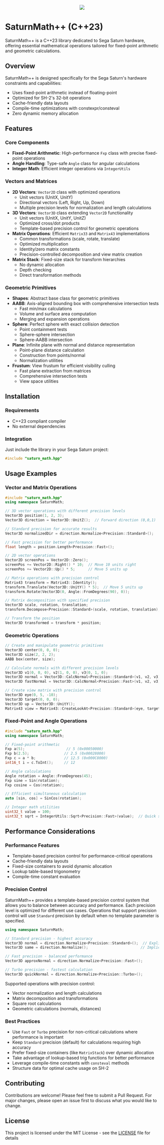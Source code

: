 <p align="center">
<img src="https://github.com/robertoduarte/SaturnMathPP/blob/main/documentation/resources/smpp_sqrt_pi_logo.svg" >
</p>

# SaturnMath++ (C++23)
SaturnMath++ is a C++23 library dedicated to Sega Saturn hardware, offering essential mathematical operations tailored for fixed-point arithmetic and geometric calculations.
## Overview

SaturnMath++ is designed specifically for the Sega Saturn's hardware constraints and capabilities:
- Uses fixed-point arithmetic instead of floating-point
- Optimized for SH-2's 32-bit operations
- Cache-friendly data layouts
- Compile-time optimizations with constexpr/consteval
- Zero dynamic memory allocation

## Features

### Core Components
- **Fixed-Point Arithmetic**: High-performance `Fxp` class with precise fixed-point operations
- **Angle Handling**: Type-safe `Angle` class for angular calculations
- **Integer Math**: Efficient integer operations via `IntegerUtils`

### Vectors and Matrices
- **2D Vectors**: `Vector2D` class with optimized operations
  - Unit vectors (UnitX, UnitY)
  - Directional vectors (Left, Right, Up, Down)
  - Multiple precision levels for normalization and length calculations
- **3D Vectors**: `Vector3D` class extending `Vector2D` functionality
  - Unit vectors (UnitX, UnitY, UnitZ)
  - Optimized cross/dot products
  - Template-based precision control for geometric operations
- **Matrix Operations**: Efficient `Matrix33` and `Matrix43` implementations
  - Common transformations (scale, rotate, translate)
  - Optimized multiplication
  - Identity/zero matrix constants
  - Precision-controlled decomposition and view matrix creation
- **Matrix Stack**: Fixed-size stack for transform hierarchies
  - No dynamic allocation
  - Depth checking
  - Direct transformation methods

### Geometric Primitives
- **Shapes**: Abstract base class for geometric primitives
- **AABB**: Axis-aligned bounding box with comprehensive intersection tests
  - Fast min/max calculations
  - Volume and surface area computation
  - Merging and expansion operations
- **Sphere**: Perfect sphere with exact collision detection
  - Point containment tests
  - Sphere-sphere intersection
  - Sphere-AABB intersection
- **Plane**: Infinite plane with normal and distance representation
  - Point-plane distance calculation
  - Construction from points/normal
  - Normalization utilities
- **Frustum**: View frustum for efficient visibility culling
  - Fast plane extraction from matrices
  - Comprehensive intersection tests
  - View space utilities

## Installation

### Requirements
- C++23 compliant compiler
- No external dependencies

### Integration
Just include the library in your Sega Saturn project:
```cpp
#include "saturn_math.hpp"
```

## Usage Examples

### Vector and Matrix Operations

```cpp
#include "saturn_math.hpp"
using namespace SaturnMath;

// 3D vector operations with different precision levels
Vector3D position(1, 2, 3);
Vector3D direction = Vector3D::UnitZ();  // Forward direction (0,0,1)

// Standard precision for accurate results
Vector3D normalizedDir = direction.Normalize<Precision::Standard>();

// Fast precision for better performance
float length = position.Length<Precision::Fast>();

// 2D vector operations
Vector2D screenPos = Vector2D::Zero();
screenPos += Vector2D::Right() * 10;  // Move 10 units right
screenPos += Vector2D::Up() * 5;      // Move 5 units up

// Matrix operations with precision control
Matrix43 transform = Matrix43::Identity();
transform.Translate(Vector3D::UnitY() * 5);  // Move 5 units up
transform.Rotate(Vector3D(0, Angle::FromDegrees(90), 0));

// Matrix decomposition with specified precision
Vector3D scale, rotation, translation;
transform.Decompose<Precision::Standard>(scale, rotation, translation);

// Transform the position
Vector3D transformed = transform * position;
```

### Geometric Operations

```cpp
// Create and manipulate geometric primitives
Vector3D center(0, 0, 0);
Vector3D size(2, 2, 2);
AABB box(center, size);

// Calculate normals with different precision levels
Vector3D v1(0, 0, 0), v2(1, 0, 0), v3(0, 1, 0);
Vector3D normal = Vector3D::CalcNormal<Precision::Standard>(v1, v2, v3);
Vector3D fastNormal = Vector3D::CalcNormal<Precision::Fast>(v1, v2, v3);

// Create view matrix with precision control
Vector3D eye(0, 5, -10);
Vector3D target(0, 0, 0);
Vector3D up = Vector3D::UnitY();
Matrix43 view = Matrix43::CreateLookAt<Precision::Standard>(eye, target, up);
```

### Fixed-Point and Angle Operations

```cpp
#include "saturn_math.hpp"
using namespace SaturnMath;

// Fixed-point arithmetic
Fxp a(5);                   // 5 (0x00050000)
Fxp b(2.5);                // 2.5 (0x00028000)
Fxp c = a * b;             // 12.5 (0x000C8000)
int16_t i = c.ToInt();     // 12

// Angle calculations
Angle rotation = Angle::FromDegrees(45);
Fxp sine = Sin(rotation);
Fxp cosine = Cos(rotation);

// Efficient simultaneous calculation
auto [sin, cos] = SinCos(rotation);

// Integer math utilities
uint32_t value = 100;
uint32_t sqrt = IntegerUtils::Sqrt<Precision::Fast>(value);  // Quick square root calculation
```

## Performance Considerations

### Performance Features
- Template-based precision control for performance-critical operations
- Cache-friendly data layouts
- Fixed-size containers to avoid dynamic allocation
- Lookup table-based trigonometry
- Compile-time constant evaluation

### Precision Control

SaturnMath++ provides a template-based precision control system that allows you to balance between accuracy and performance. Each precision level is optimized for different use cases. Operations that support precision control will use `Standard` precision by default when no template parameter is specified.

```cpp
using namespace SaturnMath;

// Standard precision - highest accuracy
Vector3D normal = direction.Normalize<Precision::Standard>();  // Explicit
Vector3D same = direction.Normalize();                        // Implicit (defaults to Standard)

// Fast precision - balanced performance
Vector3D approxNormal = direction.Normalize<Precision::Fast>();

// Turbo precision - fastest calculation
Vector3D quickNormal = direction.Normalize<Precision::Turbo>();
```

Supported operations with precision control:
- Vector normalization and length calculations
- Matrix decomposition and transformations
- Square root calculations
- Geometric calculations (normals, distances)

### Best Practices
- Use `Fast` or `Turbo` precision for non-critical calculations where performance is important
- Keep `Standard` precision (default) for calculations requiring high accuracy
- Prefer fixed-size containers (like `MatrixStack`) over dynamic allocation
- Take advantage of lookup-based trig functions for better performance
- Leverage compile-time constants with `consteval` methods
- Structure data for optimal cache usage on SH-2

## Contributing

Contributions are welcome! Please feel free to submit a Pull Request. For major changes, please open an issue first to discuss what you would like to change.

## License

This project is licensed under the MIT License - see the [LICENSE](LICENSE) file for details
